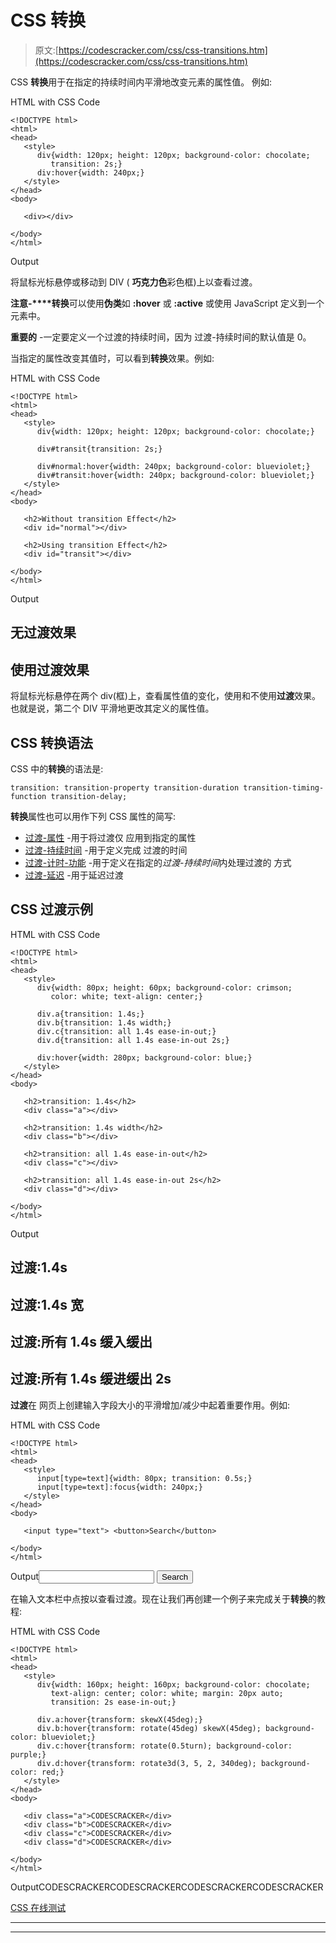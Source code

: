 # CSS 转换

> 原文:[https://codescracker.com/css/css-transitions.htm](https://codescracker.com/css/css-transitions.htm)

CSS **转换**用于在指定的持续时间内平滑地改变元素的属性值。 例如:

HTML with CSS Code

```
<!DOCTYPE html>
<html>
<head>
   <style>
      div{width: 120px; height: 120px; background-color: chocolate;
         transition: 2s;}
      div:hover{width: 240px;}
   </style>
</head>
<body>

   <div></div>

</body>
</html>
```

Output

将鼠标光标悬停或移动到 DIV ( **巧克力色**彩色框)上以查看过渡。

**注意-****转换**可以使用**伪类**如 **:hover** 或 **:active** 或使用 JavaScript 定义到一个元素中。

**重要的** -一定要定义一个过渡的持续时间，因为 过渡-持续时间的默认值是 0。

当指定的属性改变其值时，可以看到**转换**效果。例如:

HTML with CSS Code

```
<!DOCTYPE html>
<html>
<head>
   <style>
      div{width: 120px; height: 120px; background-color: chocolate;}

      div#transit{transition: 2s;}

      div#normal:hover{width: 240px; background-color: blueviolet;}
      div#transit:hover{width: 240px; background-color: blueviolet;}
   </style>
</head>
<body>

   <h2>Without transition Effect</h2>
   <div id="normal"></div>

   <h2>Using transition Effect</h2>
   <div id="transit"></div>

</body>
</html>
```

Output

## 无过渡效果

## 使用过渡效果

将鼠标光标悬停在两个 div(框)上，查看属性值的变化，使用和不使用**过渡**效果。也就是说，第二个 DIV 平滑地更改其定义的属性值。

## CSS 转换语法

CSS 中的**转换**的语法是:

```
transition: transition-property transition-duration transition-timing-function transition-delay;
```

**转换**属性也可以用作下列 CSS 属性的简写:

*   [过渡-属性](/css/css-transition-property.htm) -用于将过渡仅 应用到指定的属性
*   [过渡-持续时间](/css/css-transition-duration.htm) -用于定义完成 过渡的时间
*   [过渡-计时-功能](/css/css-transition-timing-function.htm) -用于定义在指定的*过渡-持续时间*内处理过渡的 方式
*   [过渡-延迟](/css/css-transition-delay.htm) -用于延迟过渡

## CSS 过渡示例

HTML with CSS Code

```
<!DOCTYPE html>
<html>
<head>
   <style>
      div{width: 80px; height: 60px; background-color: crimson;
         color: white; text-align: center;}

      div.a{transition: 1.4s;}
      div.b{transition: 1.4s width;}
      div.c{transition: all 1.4s ease-in-out;}
      div.d{transition: all 1.4s ease-in-out 2s;}

      div:hover{width: 280px; background-color: blue;}
   </style>
</head>
<body>

   <h2>transition: 1.4s</h2>
   <div class="a"></div>

   <h2>transition: 1.4s width</h2>
   <div class="b"></div>

   <h2>transition: all 1.4s ease-in-out</h2>
   <div class="c"></div>

   <h2>transition: all 1.4s ease-in-out 2s</h2>
   <div class="d"></div>

</body>
</html>
```

Output

## 过渡:1.4s

## 过渡:1.4s 宽

## 过渡:所有 1.4s 缓入缓出

## 过渡:所有 1.4s 缓进缓出 2s

**过渡**在 网页上创建输入字段大小的平滑增加/减少中起着重要作用。例如:

HTML with CSS Code

```
<!DOCTYPE html>
<html>
<head>
   <style>
      input[type=text]{width: 80px; transition: 0.5s;}
      input[type=text]:focus{width: 240px;}
   </style>
</head>
<body>

   <input type="text"> <button>Search</button>

</body>
</html>
```

Output<input type="text"> <button>Search</button>

在输入文本栏中点按以查看过渡。现在让我们再创建一个例子来完成关于**转换**的教程:

HTML with CSS Code

```
<!DOCTYPE html>
<html>
<head>
   <style>
      div{width: 160px; height: 160px; background-color: chocolate;
         text-align: center; color: white; margin: 20px auto;
         transition: 2s ease-in-out;}

      div.a:hover{transform: skewX(45deg);}
      div.b:hover{transform: rotate(45deg) skewX(45deg); background-color: blueviolet;}
      div.c:hover{transform: rotate(0.5turn); background-color: purple;}
      div.d:hover{transform: rotate3d(3, 5, 2, 340deg); background-color: red;}
   </style>
</head>
<body>

   <div class="a">CODESCRACKER</div>
   <div class="b">CODESCRACKER</div>
   <div class="c">CODESCRACKER</div>
   <div class="d">CODESCRACKER</div>

</body>
</html>
```

OutputCODESCRACKERCODESCRACKERCODESCRACKERCODESCRACKER

[CSS 在线测试](/exam/showtest.php?subid=5)

* * *

* * *